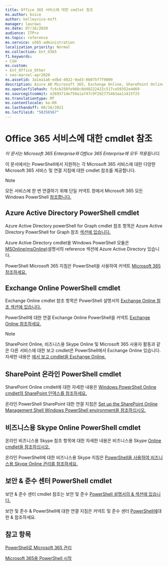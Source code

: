 ```yaml
---
title: Office 365 서비스에 대한 cmdlet 참조
ms.author: kvice
author: kelleyvice-msft
manager: laurawi
ms.date: 07/16/2020
audience: ITPro
ms.topic: reference
ms.service: o365-administration
localization_priority: Normal
ms.collection: Ent_O365
f1.keywords:
- CSH
ms.custom:
- Ent_Office_Other
- seo-marvel-apr2020
ms.assetid: 3a1ea1a6-edbd-4922-9ad3-0b075f7f9009
description: Azure AD Microsoft 365, Exchange Online, SharePoint Online, 비즈니스용 Skype Online 및 Security & 참조를 찾아야 합니다.
ms.openlocfilehash: fc6cb250fe968c8dd8222422c517ce59352e4d69
ms.sourcegitcommit: e269371de759a1a747c9f292775463aa11415f25
ms.translationtype: MT
ms.contentlocale: ko-KR
ms.lasthandoff: 08/16/2021
ms.locfileid: "58356567"
---
```

# <a name="cmdlet-references-for-microsoft-365-services"></a>Office 365 서비스에 대한 cmdlet 참조

*이 문서는 Microsoft 365 Enterprise와 Office 365 Enterprise에 모두 적용됩니다.*

이 문서에서는 PowerShell에서 지원하는 각 Microsoft 365 서비스에 대한 다양한 Microsoft 365 서비스 및 연결 지침에 대한 cmdlet 참조를 제공합니다.

> [!NOTE]
> 모든 서비스에 한 번 연결하기 위해 단일 커넥트 창에서 Microsoft 365 모든 Windows PowerShell [참조합니다.](connect-to-all-microsoft-365-services-in-a-single-windows-powershell-window.md)

## <a name="azure-active-directory-powershell-cmdlets"></a>Azure Active Directory PowerShell cmdlet

Azure Active Directory powerShell for Graph cmdlet 참조 항목은 Azure Active Directory PowerShell for Graph 참조 [섹션에 있습니다.](/powershell/azure/active-directory/install-adv2)

Azure Active Directory cmdlet용 Windows PowerShell 모듈은 [MSOnline(msOnline)](/powershell/azure/active-directory/overview)설명서의 reference 섹션에 Azure Active Directory 있습니다.

PowerShell Microsoft 365 지침은 PowerShell을 사용하여 커넥트 [Microsoft 365 참조하세요.](connect-to-microsoft-365-powershell.md)

## <a name="exchange-online-powershell-cmdlets"></a>Exchange Online PowerShell cmdlet

Exchange Online cmdlet 참조 항목은 PowerShell 설명서의 [Exchange Online 참조 섹션에 있습니다.](/powershell/exchange/exchange-online-powershell)

PowerShell에 대한 연결 Exchange Online PowerShell을 커넥트 [Exchange Online 참조하세요.](/powershell/exchange/connect-to-exchange-online-powershell)

> [!NOTE]
> SharePoint Online, 비즈니스용 Skype Online 및 Microsoft 365 사용자 활동과 같은 다른 서비스에 대한 보고 cmdlet은 PowerShell에서 Exchange Online 있습니다. 자세한 내용은 [에서 보고 cmdlet을 Exchange Online.](/powershell/exchange/exchange-online-powershell)

## <a name="sharepoint-online-powershell-cmdlets"></a>SharePoint 온라인 PowerShell cmdlet

SharePoint Online cmdlet에 대한 자세한 내용은 [Windows PowerShell Online cmdlet의 SharePoint 인덱스를 참조하세요.](/powershell/module/sharepoint-online/)

온라인 PowerShell SharePoint 대한 연결 지침은 [Set up the SharePoint Online Management Shell Windows PowerShell environment을 참조하십시오.](/powershell/sharepoint/sharepoint-online/connect-sharepoint-online)

## <a name="skype-for-business-online-powershell-cmdlets"></a>비즈니스용 Skype Online PowerShell cmdlet

온라인 비즈니스용 Skype 참조 항목에 대한 자세한 내용은 비즈니스용 Skype [Online cmdlet을 참조하십시오.](/previous-versions//mt228132(v=technet.10))

온라인 PowerShell에 대한 비즈니스용 Skype 지침은 [PowerShell을 사용하여 비즈니스용 Skype Online 관리를 참조하세요.](manage-skype-for-business-online-with-microsoft-365-powershell.md)

## <a name="security--compliance-center-powershell-cmdlets"></a>보안 & 준수 센터 PowerShell cmdlet

보안 & 준수 센터 cmdlet 참조는 보안 및 준수 [PowerShell 설명서의 & 섹션에 있습니다.](/powershell/exchange/scc-powershell)

보안 및 준수 & PowerShell에 대한 연결 지침은 커넥트 및 준수 센터 [PowerShell에](/powershell/exchange/connect-to-scc-powershell)대한 & 참조하세요.

## <a name="see-also"></a>참고 항목

[PowerShell로 Microsoft 365 관리](manage-microsoft-365-with-microsoft-365-powershell.md)

[Microsoft 365용 PowerShell 시작](getting-started-with-microsoft-365-powershell.md)